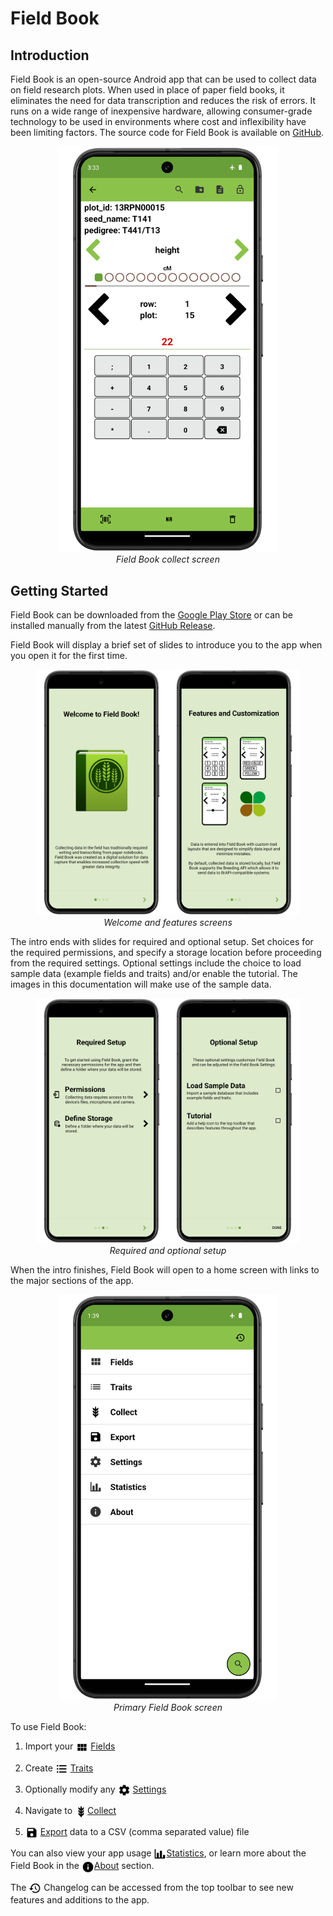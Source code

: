 Field Book
==========

Introduction
------------

Field Book is an open-source Android app that can be used to collect
data on field research plots. When used in place of paper field books,
it eliminates the need for data transcription and reduces the risk of
errors. It runs on a wide range of inexpensive hardware, allowing
consumer-grade technology to be used in environments where cost and
inflexibility have been limiting factors. The source code for Field Book
is available on [GitHub](https://github.com/PhenoApps/Field-Book).

<figure align="center" class="image">
  <img src="_static/images/collect/collect_framed.png" width="350px"> 
  <figcaption><i>Field Book collect screen</i></figcaption> 
</figure>

Getting Started
---------------

Field Book can be downloaded from the [Google Play
Store](https://play.google.com/store/apps/details?id=com.tracker.fieldbook)
or can be installed manually from the latest [GitHub
Release](https://github.com/PhenoApps/Field-Book/releases).

Field Book will display a brief set of slides to introduce you to the app when you open it for the first time.

<figure align="center" class="image">
  <img src="_static/images/intro/intro_slides_1_joined.png" width="700px"> 
  <figcaption><i>Welcome and features screens</i></figcaption> 
</figure>

The intro ends with slides for required and optional setup. Set choices for the required permissions, and specify a storage location before proceeding from the required settings. Optional settings include the choice to load sample data (example fields and traits) and/or enable the tutorial. The images in this documentation will make use of the sample data.

<figure align="center" class="image">
  <img src="_static/images/intro/intro_slides_2_joined.png" width="700px"> 
  <figcaption><i>Required and optional setup</i></figcaption> 
</figure>

When the intro finishes, Field Book will open to a home screen with links to the major sections of
the app.

<figure align="center" class="image">
  <img src="_static/images/home_framed.png" width="350px"> 
  <figcaption><i>Primary Field Book screen</i></figcaption> 
</figure>


To use Field Book:

1.  Import your <a href="fields.md"><img style="vertical-align: middle;" src="_static/icons/home/view-module.png" width="20px"></a> [Fields](fields.md)
   
2.  Create <a href="traits.md"><img style="vertical-align: middle;" src="_static/icons/home/format-list-bulleted.png" width="20px"></a> [Traits](traits.md)
   
3.  Optionally modify any <a href="settings.md"><img style="vertical-align: middle;" src="_static/icons/home/cog.png" width="20px"></a> [Settings](settings.md)
   
4.  Navigate to <a href="collect.md"><img style="vertical-align: middle;" src="_static/icons/home/barley.png" width="20px"></a>[Collect](collect.md)
   
5.  <a href="export.md"><img style="vertical-align: middle;" src="_static/icons/home/save.png" width="20px"></a> [Export](export.md) data to a CSV (comma
    separated value) file

You can also view your app usage <a href="statistics.md"><img style="vertical-align: middle;" src="_static/icons/home/chart-bar.png" width="20px"></a>[Statistics](statistics.md), or learn more about the Field Book in the <a href="about.md"><img style="vertical-align: middle;" src="_static/icons/home/information.png" width="20px"></a>[About](about.md) section.

The <img ref="changelog" style="vertical-align: middle;" src="_static/icons/home/history.png" width="20px"> Changelog can be accessed from the top toolbar to see new features and
additions to the app.
